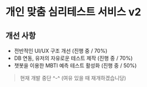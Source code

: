 # 개인 맞춤 심리테스트 서비스 v2

## 개선 사항
- 전반적인 UI/UX 구조 개선 (진행 중 / 70%)
- DB 연동, 유저의 자유로운 테스트 제작 (진행 중 / 70%)
- 챗봇을 이용한 MBTI 예측 테스트 활성화 (진행 중 / 50%)

> 현재 개발 중단 ^-^ (여유 있을 때 재개하겠습니당)
